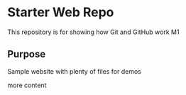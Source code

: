 # Starter Web Repo

This repository is for showing how Git and GitHub work
M1

## Purpose

Sample website with plenty of files for demos

more content